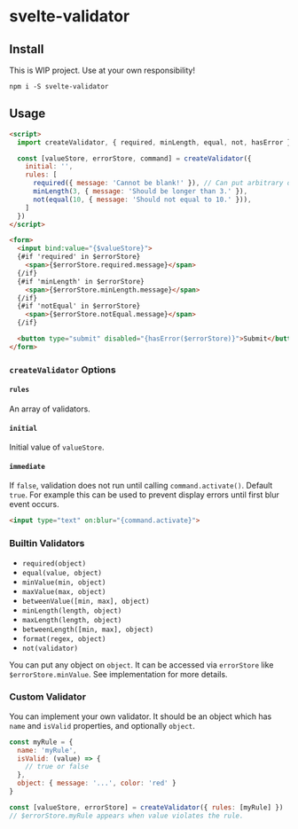 # svelte-validator

## Install

This is WIP project. Use at your own responsibility!

```
npm i -S svelte-validator
```

## Usage

```html
<script>
  import createValidator, { required, minLength, equal, not, hasError } from 'svelte-validator'

  const [valueStore, errorStore, command] = createValidator({
    initial: '',
    rules: [
      required({ message: 'Cannot be blank!' }), // Can put arbitrary object
      minLength(3, { message: 'Should be longer than 3.' }),
      not(equal(10, { message: 'Should not equal to 10.' })),
    ]
  })
</script>

<form>
  <input bind:value="{$valueStore}">
  {#if 'required' in $errorStore}
    <span>{$errorStore.required.message}</span>
  {/if}
  {#if 'minLength' in $errorStore}
    <span>{$errorStore.minLength.message}</span>
  {/if}
  {#if 'notEqual' in $errorStore}
    <span>{$errorStore.notEqual.message}</span>
  {/if}

  <button type="submit" disabled="{hasError($errorStore)}">Submit</button>
</form>
```

### `createValidator` Options

#### `rules`

An array of validators.

#### `initial`

Initial value of `valueStore`.

#### `immediate`

If `false`, validation does not run until calling `command.activate()`. Default `true`.
For example this can be used to prevent display errors until first blur event occurs.

```html
<input type="text" on:blur="{command.activate}">
```

### Builtin Validators

- `required(object)`
- `equal(value, object)`
- `minValue(min, object)`
- `maxValue(max, object)`
- `betweenValue([min, max], object)`
- `minLength(length, object)`
- `maxLength(length, object)`
- `betweenLength([min, max], object)`
- `format(regex, object)`
- `not(validator)`

You can put any object on `object`. It can be accessed via `errorStore` like `$errorStore.minValue`. See implementation for more details.

### Custom Validator

You can implement your own validator. It should be an object which has `name` and `isValid` properties, and optionally `object`.

```javascript
const myRule = {
  name: 'myRule',
  isValid: (value) => {
    // true or false
  },
  object: { message: '...', color: 'red' }
}

const [valueStore, errorStore] = createValidator({ rules: [myRule] })
// $errorStore.myRule appears when value violates the rule.
```
